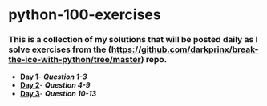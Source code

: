 # python-100-exercises

### This is a collection of my solutions that will be posted daily as I solve exercises from the (https://github.com/darkprinx/break-the-ice-with-python/tree/master) repo.

* **[Day 1](https://github.com/0KvinayK0/python-100-exercises/blob/main/main/day1.md "Day 1 Status")**- ***Question 1-3***
* **[Day 2](https://github.com/0KvinayK0/python-100-exercises/blob/main/main/day2.md "Day 2 Status")**- ***Question 4-9***
* **[Day 3](https://github.com/0KvinayK0/python-100-exercises/blob/main/main/day3.md "Day 3 Status")**- ***Question 10-13***


